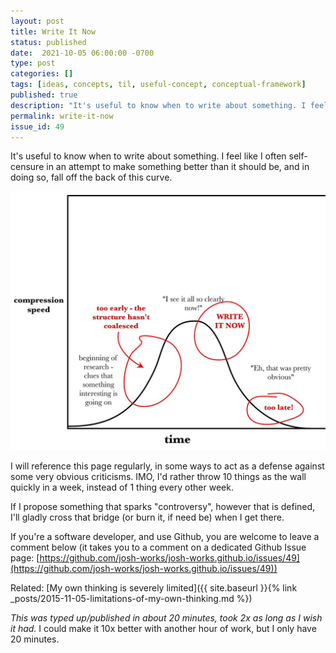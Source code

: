 ```yaml
---
layout: post
title: Write It Now
status: published
date:  2021-10-05 06:00:00 -0700
type: post
categories: []
tags: [ideas, concepts, til, useful-concept, conceptual-framework]
published: true
description: "It's useful to know when to write about something. I feel like I often self-censure in an attempt to make something better than it should be, and in doing so, fall off the back of this curve."
permalink: write-it-now
issue_id: 49
---
```



It's useful to know when to write about something. I feel like I often self-censure in an attempt to make something better than it should be, and in doing so, fall off the back of this curve.

![write-it-now](/images/2020-07-21-write-it-now.jpg)

I will reference this page regularly, in some ways to act as a defense against some very obvious criticisms. IMO, I'd rather throw 10 things as the wall quickly in a week, instead of 1 thing every other week. 

If I propose something that sparks "controversy", however that is defined, I'll gladly cross that bridge (or burn it, if need be) when I get there. 

If you're a software developer, and use Github, you are welcome to leave a comment below (it takes you to a comment on a dedicated Github Issue page: [https://github.com/josh-works/josh-works.github.io/issues/49](https://github.com/josh-works/josh-works.github.io/issues/49))

Related: [My own thinking is severely limited]({{ site.baseurl }}{% link _posts/2015-11-05-limitations-of-my-own-thinking.md %})

_This was typed up/published in about 20 minutes, took 2x as long as I wish it had._ I could make it 10x better with another hour of work, but I only have 20 minutes.